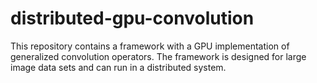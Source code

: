 # distributed-gpu-convolution
This repository contains a framework with a GPU implementation of generalized convolution operators. The framework is designed for large image data sets and can run in a distributed system.
